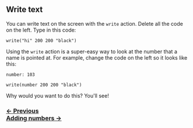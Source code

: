 ## Write text

You can write text on the screen with the `write` action.  Delete all the code on the left. Type in this code:

```
write("hi" 200 200 "black")
```

Using the `write` action is a super-easy way to look at the number that a name is pointed at.  For example, change the code on the left so it looks like this:

```
number: 103

write(number 200 200 "black")
```

Why would you want to do this? You'll see!


### [← Previous](#naming-things) <div class="next">[Adding numbers →](#adding-numbers)</div>
